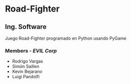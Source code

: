 # Road-Fighter

## Ing. Software

Juego Road-Fighter programado en Python usando PyGame

### Members - *EVIL Corp*

- Rodrigo Vargas
- Simón Saillen
- Kevin Bejarano
- Luigi Pandolfi
